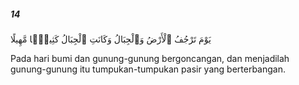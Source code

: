 ##### 14

<span class="ayah">يَوْمَ تَرْجُفُ ٱلْأَرْضُ وَٱلْجِبَالُ وَكَانَتِ ٱلْجِبَالُ كَثِيبًۭا مَّهِيلًا</span>

<span class="ayah_translation">Pada hari bumi dan gunung-gunung bergoncangan, dan menjadilah gunung-gunung itu tumpukan-tumpukan pasir yang berterbangan.</span>
